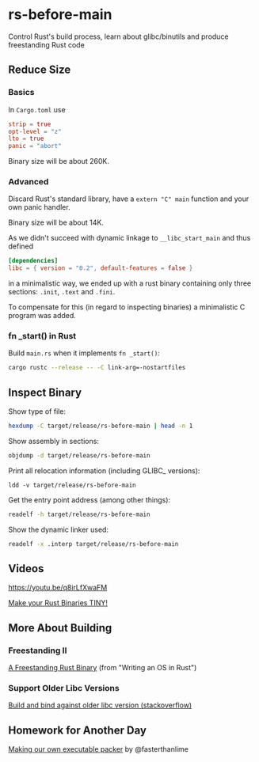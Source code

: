 # rs-before-main
Control Rust's build process, learn about glibc/binutils and produce freestanding Rust code

## Reduce Size
### Basics
In `Cargo.toml` use
```toml
strip = true
opt-level = "z"
lto = true
panic = "abort"
```
Binary size will be about 260K.

### Advanced
Discard Rust's standard library, have a `extern "C" main` function and your own panic handler.

Binary size will be about 14K. 

As we didn't succeed with dynamic linkage to `__libc_start_main` and thus defined
```toml
[dependencies]
libc = { version = "0.2", default-features = false }
```
in a minimalistic way, we ended up with a rust binary containing only three sections:
 `.init`, `.text` and `.fini`.

To compensate for this (in regard to inspecting binaries) a minimalistic
C program was added.

### fn _start() in Rust
Build `main.rs` when it implements `fn _start()`:
```bash
cargo rustc --release -- -C link-arg=-nostartfiles
```

## Inspect Binary
Show type of file:
```bash
hexdump -C target/release/rs-before-main | head -n 1
```
Show assembly in sections:
```bash
objdump -d target/release/rs-before-main
```
Print all relocation information (including GLIBC_ versions):
```
ldd -v target/release/rs-before-main
```
Get the entry point address (among other things):
```bash
readelf -h target/release/rs-before-main
```
Show the dynamic linker used:
```bash 
readelf -x .interp target/release/rs-before-main
```

## Videos
https://youtu.be/q8irLfXwaFM

[Make your Rust Binaries TINY!](https://youtu.be/b2qe3L4BX-Y)

## More About Building
### Freestanding II
[A Freestanding Rust Binary](https://os.phil-opp.com/freestanding-rust-binary/) (from "Writing an OS in Rust")

### Support Older Libc Versions
[Build and bind against older libc version (stackoverflow)](https://stackoverflow.com/questions/63724484/build-and-bind-against-older-libc-version)

## Homework for Another Day
[Making our own executable packer](https://fasterthanli.me/series/making-our-own-executable-packer) by @fasterthanlime
